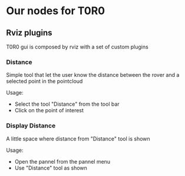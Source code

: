 # Our nodes for T0R0

## Rviz plugins
T0R0 gui is composed by rviz with a set of custom plugins

### Distance
Simple tool that let the user know the distance between the rover and a selected point in the pointcloud

Usage:
- Select the tool "Distance" from the tool bar
- Click on the point of interest

### Display Distance
A little space where distance from "Distance" tool is shown

Usage:
- Open the pannel from the pannel menu
- Use "Distance" tool as shown

